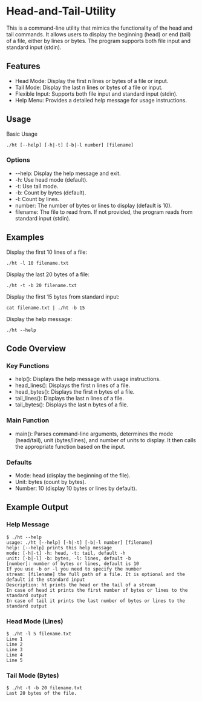 # Head-and-Tail-Utility
This is a command-line utility that mimics the functionality of the head and tail commands. It allows users to display the beginning (head) or end (tail) of a file, either by lines or bytes. The program supports both file input and standard input (stdin).

## Features
* Head Mode: Display the first n lines or bytes of a file or input.
* Tail Mode: Display the last n lines or bytes of a file or input.
* Flexible Input: Supports both file input and standard input (stdin).
* Help Menu: Provides a detailed help message for usage instructions.

## Usage
Basic Usage
```
./ht [--help] [-h|-t] [-b|-l number] [filename]
```
### Options
* --help: Display the help message and exit.
* -h: Use head mode (default).
* -t: Use tail mode.
* -b: Count by bytes (default).
* -l: Count by lines.
* number: The number of bytes or lines to display (default is 10).
* filename: The file to read from. If not provided, the program reads from standard input (stdin).

## Examples
Display the first 10 lines of a file:
```
./ht -l 10 filename.txt
```
Display the last 20 bytes of a file:
```
./ht -t -b 20 filename.txt
```
Display the first 15 bytes from standard input:
```
cat filename.txt | ./ht -b 15
```
Display the help message:
```
./ht --help
```

## Code Overview
### Key Functions
* help(): Displays the help message with usage instructions.
* head_lines(): Displays the first n lines of a file.
* head_bytes(): Displays the first n bytes of a file.
* tail_lines(): Displays the last n lines of a file.
* tail_bytes(): Displays the last n bytes of a file.

### Main Function
* main(): Parses command-line arguments, determines the mode (head/tail), unit (bytes/lines), and number of units to display. It then calls the appropriate function based on the input.

### Defaults
* Mode: head (display the beginning of the file).
* Unit: bytes (count by bytes).
* Number: 10 (display 10 bytes or lines by default).

## Example Output
### Help Message
```
$ ./ht --help
usage: ./ht [--help] [-h|-t] [-b|-l number] [filename]
help: [--help] prints this help message
mode: [-h|-t] -h: head, -t: tail, default -h
unit: [-b|-l] -b: bytes, -l: lines, default -b
[number]: number of bytes or lines, default is 10
If you use -b or -l you need to specify the number
stream: [filename] the full path of a file. It is optional and the default id the standard input
Description: ht prints the head or the tail of a stream
In case of head it prints the first number of bytes or lines to the standard output
In case of tail it prints the last number of bytes or lines to the standard output
```
### Head Mode (Lines)
```
$ ./ht -l 5 filename.txt
Line 1
Line 2
Line 3
Line 4
Line 5
```
### Tail Mode (Bytes)
```
$ ./ht -t -b 20 filename.txt
Last 20 bytes of the file.
```

